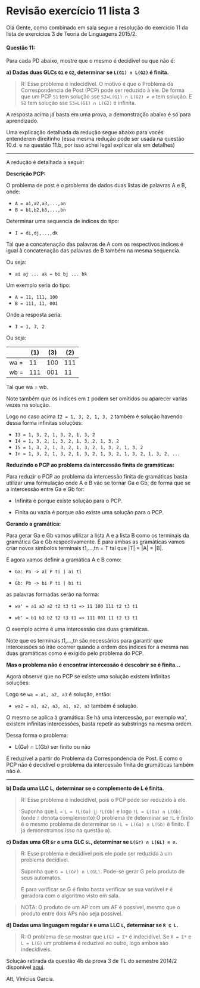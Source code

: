 # Revisão exercício 11 lista 3

Olá Gente, como combinado em sala segue a resolução do exercício 11 da lista de exercícios 3 de Teoria de Linguagens 2015/2.

#### Questão 11:

Para cada PD abaixo, mostre que o mesmo é decidível ou que não é:

**a) Dadas duas GLCs `G1` e `G2`, determinar se `L(G1) ∩ L(G2)` é finita.**

> R: Esse problema é indecidível. O motivo é que o Problema da Correspondencia de Post (PCP) pode ser reduzido à ele.
> De forma que um PCP `S1` tem solução sse `S2=L(G1) ∩ L(G2) ≠ ∅` tem solução. 
> E `S2` tem solução sse `S3=L(G1) ∩ L(G2)` é infinita.

A resposta acima já basta em uma prova,
a demonstração abaixo é só para aprendizado.

Uma explicação detalhada da redução segue abaixo para vocês entenderem direitinho
(essa mesma redução pode ser usada na questão 10.d. e na questão 11.b,
por isso achei legal explicar ela em detalhes)

---

A redução é detalhada a seguir:

**Descrição PCP:**

O problema de post é o problema de dados duas listas de palavras A e B, onde:

- `A = a1,a2,a3,...,an`
- `B = b1,b2,b3,...,bn`

Determinar uma sequencia de indices do tipo:

- `I = di,dj,...,dk`

Tal que a concatenação das palavras de A com os respectivos indices é igual à concatenação das palavras de B também na mesma sequencia.

Ou seja:

- `ai aj ... ak = bi bj ... bk`

Um exemplo seria do tipo:

- `A = 11, 111, 100`
- `B = 111, 11, 001`

Onde a resposta seria:

- `I = 1, 3, 2`

Ou seja:

|      | (1) | (3) | (2) |
|------|-----|-----|-----|
| wa = | 11  | 100 | 111 |
| wb = | 111 | 001 | 11  |

Tal que wa = wb.

Note também que os indices em `I` podem ser omitidos ou aparecer varias vezes na solução.

Logo no caso acima `I2 = 1, 3, 2, 1, 3, 2` também é solução havendo dessa forma infinitas soluções:

- `I3 = 1, 3, 2, 1, 3, 2, 1, 3, 2`
- `I4 = 1, 3, 2, 1, 3, 2, 1, 3, 2, 1, 3, 2`
- `I5 = 1, 3, 2, 1, 3, 2, 1, 3, 2, 1, 3, 2, 1, 3, 2`
- `In = 1, 3, 2, 1, 3, 2, 1, 3, 2, 1, 3, 2, 1, 3, 2, 1, 3, 2, ...`

**Reduzindo o PCP ao problema da intercessão finita de gramáticas:**

Para reduzir o PCP ao problema da intercessão finita de gramáticas
basta utilizar uma formulação onde A e B vão se tornar Ga e Gb,
de forma que se a intercessão entre Ga e Gb for:

- Infinita é porque existe solução para o PCP.

- Finita ou vazia é porque não existe uma solução para o PCP.

**Gerando a gramática:**

Para gerar Ga e Gb vamos utilizar a lista A e a lista B como os terminais da gramática Ga e Gb respectivamente.
E para ambas as gramáticas vamos criar novos simbolos terminais t1,...,tn = T tal que |T| = |A| = |B|.

E agora vamos definir a gramática A e B como:

- `Ga: Pa -> ai P ti | ai ti`

- `Gb: Pb -> bi P ti | bi ti`

as palavras formadas serão na forma:

- `wa' = a1 a3 a2 t2 t3 t1 => 11 100 111 t2 t3 t1`

- `wb' = b1 b3 b2 t2 t3 t1 => 111 001 11 t2 t3 t1`

O exemplo acima é uma intercessão das duas gramáticas.

Note que os terminais t1,...,tn são necessários para garantir que intercessões
só irão ocorrer quando a ordem dos indices for a mesma nas duas gramáticas
como é exigido pelo problema do PCP.

**Mas o problema não é encontrar intercessão é descobrir se é finita...**

Agora observe que no PCP se existe uma solução existem infinitas soluções:

Logo se `wa = a1, a2, a3` é solução, então:

- `wa2 = a1, a2, a3, a1, a2, a3` também é solução.

O mesmo se aplica à gramática: Se há uma intercessão, por exemplo wa',
existem infinitas intercessões, basta repetir as substrings na mesma ordem.

Dessa forma o problema:

- L(Ga) ∩ L(Gb) ser finito ou não

É reduzível a partir do Problema da Correspondencia de Post. E como o PCP
não é decidível o problema da intercessão finita de gramáticas também não é.

---

**b) Dada uma LLC L, determinar se o complemento de L é finita.**

> R: Esse problema é indecidível, pois o PCP pode ser reduzido à ele.
>
> Suponha que L = `L = !L(Ga) ⋃ !L(Gb)` e logo `!L = L(Ga) ∩ L(Gb)`. (onde `!` denota complemento)
> O problema de determinar se `!L` é finito é o mesmo problema de determinar se `!L = L(Ga) ∩ L(Gb)` é finito.
> E já demonstramos isso na questão a).

**c) Dadas uma GR `Gr` e uma GLC `GL`, determinar se `L(Gr) ∩ L(GL) = ∅`.**

> R: Esse problema é decidível pois ele pode ser reduzido à um problema decídivel.
>
> Suponha que `G = L(Gr) ∩ L(GL)`. Pode-se gerar G pelo produto de seus automatos.
>
> E para verificar se G é finito basta verificar se sua variável `P` é geradora
> com o algoritmo visto em sala.

> NOTA: O produto de um AP com um AF é possível,
> mesmo que o produto entre dois APs não seja possível.

**d) Dadas uma linguagem regular `R` e uma LLC `L`, determinar se `R ⊆ L`.**

> R: O problema de se mostrar que `L(G) = Σ*` é indecidível. 
> Se `R = Σ*` e `L = L(G)` um problema é reduzível ao outro, logo
> ambos são indecidíveis.

Solução retirada da questão 4b da prova 3 de TL
do semestre 2014/2 disponível [aqui][prova].

[prova]: http://homepages.dcc.ufmg.br/~nvieira/cursos/tl/a14s2/p3s.pdf

Att, Vinícius Garcia.




